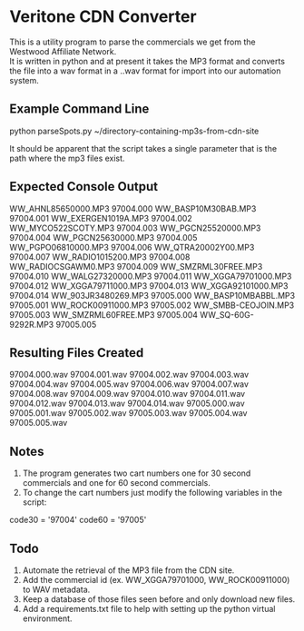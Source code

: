 # Veritone CDN Converter 

This is a utility program to parse the commercials we get from the Westwood Affiliate Network.  
It is written in python and at present it takes the MP3 format and converts the file into a wav
format in a <cart-number>.<cut-number>.wav format for import into our automation system.  

## Example Command Line 

python parseSpots.py ~/directory-containing-mp3s-from-cdn-site

It should be apparent that the script takes a single parameter that is the path where the mp3 files exist. 

## Expected Console Output 

WW_AHNL85650000.MP3		97004.000
WW_BASP10M30BAB.MP3		97004.001
WW_EXERGEN1019A.MP3		97004.002
WW_MYCO522SCOTY.MP3		97004.003
WW_PGCN25520000.MP3		97004.004
WW_PGCN25630000.MP3		97004.005
WW_PGPO06810000.MP3		97004.006
WW_QTRA20002Y00.MP3		97004.007
WW_RADIO1015200.MP3		97004.008
WW_RADIOCSGAWM0.MP3		97004.009
WW_SMZRML30FREE.MP3		97004.010
WW_WALG27320000.MP3		97004.011
WW_XGGA79701000.MP3		97004.012
WW_XGGA79711000.MP3		97004.013
WW_XGGA92101000.MP3		97004.014
WW_903JR3480269.MP3		97005.000
WW_BASP10MBABBL.MP3		97005.001
WW_ROCK00911000.MP3		97005.002
WW_SMBB-CEOJOIN.MP3		97005.003
WW_SMZRML60FREE.MP3		97005.004
WW_SQ-60G-9292R.MP3		97005.005

## Resulting Files Created 

97004.000.wav
97004.001.wav
97004.002.wav
97004.003.wav
97004.004.wav
97004.005.wav
97004.006.wav
97004.007.wav
97004.008.wav
97004.009.wav
97004.010.wav
97004.011.wav
97004.012.wav
97004.013.wav
97004.014.wav
97005.000.wav
97005.001.wav
97005.002.wav
97005.003.wav
97005.004.wav
97005.005.wav

## Notes 

1. The program generates two cart numbers one for 30 second commercials and one for 60 second commercials. 
2. To change the cart numbers just modify the following variables in the script: 
 
code30 = '97004'
code60 = '97005'

## Todo 

1. Automate the retrieval of the MP3 file from the CDN site. 
2. Add the commercial id (ex. WW_XGGA79701000, WW_ROCK00911000) to WAV metadata. 
3. Keep a database of those files seen before and only download new files. 
4. Add a requirements.txt file to help with setting up the python virtual environment. 

